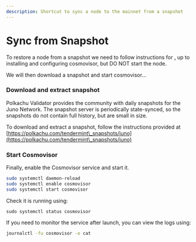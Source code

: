 ```yaml
---
description: Shortcut to sync a node to the mainnet from a snapshot
---
```


# Sync from Snapshot

To restore a node from a snapshot we need to follow instructions for [.](./ "mention") up to installing and configuring cosmovisor, but DO NOT start the node.&#x20;

We will then download a snapshot and start cosmovisor...

### Download and extract snapshot

Polkachu Validator provides the community with daily snapshots for the Juno Network. The snapshot server is periodically state-synced, so the snapshots do not contain full history, but are small in size.

To download and extract a snapshot, follow the instructions provided at [https://polkachu.com/tendermint\_snapshots/juno](https://polkachu.com/tendermint\_snapshots/juno)

### Start Cosmovisor

Finally, enable the Cosmovisor service and start it.

```bash
sudo systemctl daemon-reload
sudo systemctl enable cosmovisor
sudo systemctl start cosmovisor
```

Check it is running using:

```
sudo systemctl status cosmovisor
```

If you need to monitor the service after launch, you can view the logs using:

```bash
journalctl -fu cosmovisor -o cat
```
